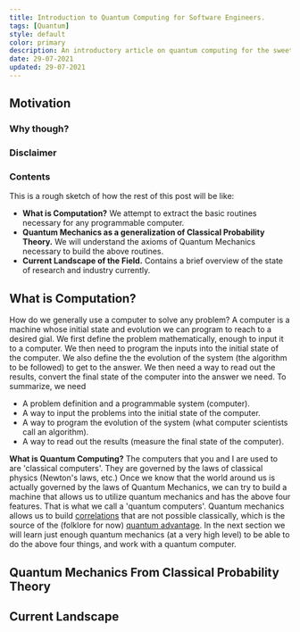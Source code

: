 ```yaml
---
title: Introduction to Quantum Computing for Software Engineers.
tags: [Quantum]
style: default
color: primary
description: An introductory article on quantum computing for the sweet summer children. I try to tell you more than just "0 and 1 at the same time" and try to avoid math (at the expense of me puking) wherever possible. This is an adaptation of a talk I gave to my collegues at work.
date: 29-07-2021
updated: 29-07-2021
---
```


## Motivation

### Why though?

### Disclaimer

### Contents

This is a rough sketch of how the rest of this post will be like: 

- **What is Computation?** We attempt to extract the basic routines necessary for any programmable computer. 
- **Quantum Mechanics as a generalization of Classical Probability Theory.** We will understand the axioms of Quantum Mechanics necessary to build the above routines.
- **Current Landscape of the Field.** Contains a brief overview of the state of research and industry currently. 

## What is Computation?

How do we generally use a computer to solve any problem? A computer is a machine whose initial state and evolution we can program to reach to a desired gial. We first define the problem mathematically, enough to input it to a computer. We then need to program the inputs into the initial state of the computer. We also define the the evolution of the system (the algorithm to be followed) to get to the answer. We then need a way to read out the results, convert the final state of the computer into the answer we need. To summarize, we need

- A problem definition and a programmable system (computer). 
- A way to input the problems into the initial state of the computer. 
- A way to program the evolution of the system (what computer scientists call an algorithm). 
- A way to read out the results (measure the final state of the computer). 

**What is Quantum Computing?** The computers that you and I are used to are 'classical computers'. They are governed by the laws of classical physics (Newton's laws, etc.)
Once we know that the world around us is actually governed by the laws of Quantum Mechanics, we can try to build a machine that allows us to utilize quantum mechanics and has the above four features. That is what we call a 'quantum computers'. Quantum mechanics allows us to build [correlations](https://en.wikipedia.org/wiki/Correlation) that are not possible classically, which is the source of the (folklore for now) [quantum advantage](https://en.wikipedia.org/wiki/Quantum_supremacy). In the next section we will learn just enough quantum mechanics (at a very high level) to be able to do the above four things, and work with a quantum computer. 

## Quantum Mechanics From Classical Probability Theory



## Current Landscape 
